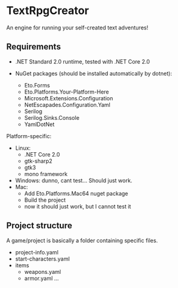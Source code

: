 # TextRpgCreator
An engine for running your self-created text adventures!

## Requirements
- .NET Standard 2.0 runtime, tested with .NET Core 2.0

- NuGet packages (should be installed automatically by dotnet): 
  - Eto.Forms
  - Eto.Platforms.Your-Platform-Here
  - Microsoft.Extensions.Configuration
  - NetEscapades.Configuration.Yaml
  - Serilog
  - Serilog.Sinks.Console
  - YamlDotNet

Platform-specific:
- Linux:
  - .NET Core 2.0
  - gtk-sharp2
  - gtk3
  - mono framework
- Windows: dunno, cant test... Should just work.
- Mac:
  - Add Eto.Platforms.Mac64 nuget package
  - Build the project
  - now it should just work, but I cannot test it

## Project structure
A game/project is basically a folder containing specific files.

- project-info.yaml
- start-characters.yaml
- items
  - weapons.yaml
  - armor.yaml
...

